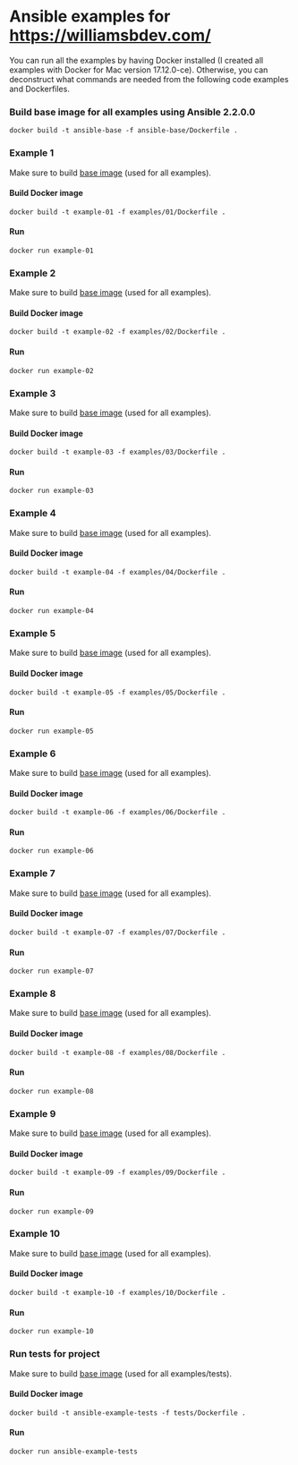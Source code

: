 # Ansible examples for https://williamsbdev.com/

You can run all the examples by having Docker installed (I created all examples
with Docker for Mac version 17.12.0-ce). Otherwise, you can deconstruct what
commands are needed from the following code examples and Dockerfiles.

### Build base image for all examples using Ansible 2.2.0.0

    docker build -t ansible-base -f ansible-base/Dockerfile .

### Example 1

Make sure to build [base image] (used for all examples).

#### Build Docker image

    docker build -t example-01 -f examples/01/Dockerfile .

#### Run

    docker run example-01

### Example 2

Make sure to build [base image] (used for all examples).

#### Build Docker image

    docker build -t example-02 -f examples/02/Dockerfile .

#### Run

    docker run example-02

### Example 3

Make sure to build [base image] (used for all examples).

#### Build Docker image

    docker build -t example-03 -f examples/03/Dockerfile .

#### Run

    docker run example-03

### Example 4

Make sure to build [base image] (used for all examples).

#### Build Docker image

    docker build -t example-04 -f examples/04/Dockerfile .

#### Run

    docker run example-04

### Example 5

Make sure to build [base image] (used for all examples).

#### Build Docker image

    docker build -t example-05 -f examples/05/Dockerfile .

#### Run

    docker run example-05

### Example 6

Make sure to build [base image] (used for all examples).

#### Build Docker image

    docker build -t example-06 -f examples/06/Dockerfile .

#### Run

    docker run example-06

### Example 7

Make sure to build [base image] (used for all examples).

#### Build Docker image

    docker build -t example-07 -f examples/07/Dockerfile .

#### Run

    docker run example-07

### Example 8

Make sure to build [base image] (used for all examples).

#### Build Docker image

    docker build -t example-08 -f examples/08/Dockerfile .

#### Run

    docker run example-08

### Example 9

Make sure to build [base image] (used for all examples).

#### Build Docker image

    docker build -t example-09 -f examples/09/Dockerfile .

#### Run

    docker run example-09

### Example 10

Make sure to build [base image] (used for all examples).

#### Build Docker image

    docker build -t example-10 -f examples/10/Dockerfile .

#### Run

    docker run example-10

### Run tests for project

Make sure to build [base image] (used for all examples/tests).

#### Build Docker image

    docker build -t ansible-example-tests -f tests/Dockerfile .

#### Run

    docker run ansible-example-tests


[base image]: https://github.com/williamsbdev/ansible-examples#build-base-image-for-all-examples-using-ansible-2200
